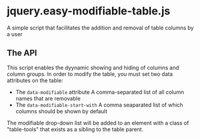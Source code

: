 jquery.easy-modifiable-table.js
===============================

A simple script that facilitates the addition and removal of table columns by a user

The API
-------

This script enables the dyynamic showing and hiding of columns and column groups. In order to modify the table, you must set two data attributes on the table:

 - The `data-modifiable` attribute
	  A comma-separated list of all column names that are removable
 - The `data-modifiable-start-with`
   A comma seaparated list of which columns should be shown by default

The modifiable drop-down list will be added to an element with a class of "table-tools" that exists as a sibling to the table parent.